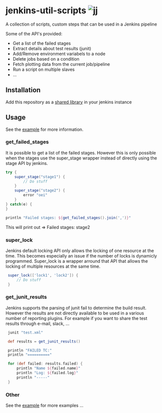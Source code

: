 # jenkins-util-scripts  ![jj](http://i65.tinypic.com/33ol9mo.jpg)
A collection of scripts, custom steps that can be used in a Jenkins pipeline

Some of the API's provided:

* Get a list of the failed stages
* Extract details about test results (junit)
* Add/Remove environment variabels to a node
* Delete jobs based on a condition
* Fetch plotting data from the current job/pipeline
* Run a script on multiple slaves
* ...

## Installation

Add this repository as a [shared library](https://jenkins.io/doc/book/pipeline/shared-libraries/) in your jenkins instance

## Usage

See the [example](https://github.com/roel0/jenkins-util-scripts/blob/master/example/Jenkinsfile) for more information.

### get_failed_stages

It is possible to get a list of the failed stages. However this is only possible when the stages use the super_stage wrapper instead of directly using the stage API by jenkins.

```groovy
try {
    super_stage("stage1") {
        // Do stuff
    }
    super_stage("stage2") {
        error "oei"
    }
} catch(e) {
}

println "Failed stages: ${get_failed_stages().join(',')}"
```
This will print out => Failed stages: stage2

### super_lock

Jenkins default locking API only allows the locking of one resource at the time. This becomes especially an issue if the number of locks is dynamicly programmed. Super_lock is a wrapper arround that API that allows the locking of multiple resources at the same time.

```groovy
 super_lock(['lock1', 'lock2']) {
     // Do stuff
 }
```

### get_junit_results

Jenkins supports the parsing of junit fail to determine the build result. However the results are not directly available to be used in a various number of reporting plugins. For example if you want to share the test results through e-mail, slack, ...

```groovy
 junit "test.xml"

 def results = get_junit_results()

 println "FAILED TC:"
 println "=========="

 for (def failed: results.failed) {
     println "Name ${failed.name}"
     println "Log: ${failed.log}"
     println "-----"
 } 
 ```
 
 ### Other
 See the [example](https://github.com/roel0/jenkins-util-scripts/blob/master/example/Jenkinsfile) for more examples ...

